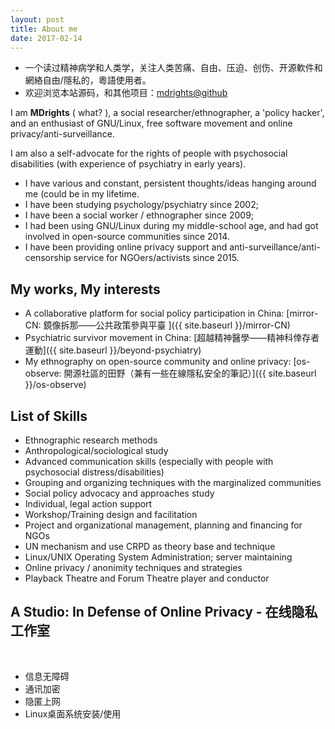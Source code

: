 ```yaml
---
layout: post
title: About me
date: 2017-02-14
---
```


- 一个读过精神病学和人类学，关注人类苦痛、自由、压迫、创伤、开源軟件和網絡自由/隱私的，粵語使用者。
- 欢迎浏览本站源码，和其他项目：[mdrights@github](https://github.com/mdrights)


I am **MDrights** ( what? ), a social researcher/ethnographer, a 'policy hacker', and an enthusiast of GNU/Linux, free software movement and online privacy/anti-surveillance.   

I am also a self-advocate for the rights of people with psychosocial disabilities (with experience of psychiatry in early years).

- I have various and constant, persistent thoughts/ideas hanging around me (could be in my lifetime.
- I have been studying psychology/psychiatry since 2002; 
- I have been a social worker / ethnographer since 2009;
- I had been using GNU/Linux during my middle-school age, and had got involved in open-source communities since 2014.
- I have been providing online privacy support and anti-surveillance/anti-censorship service for NGOers/activists since 2015.

## My works, My interests
- A collaborative platform for social policy participation in China: [mirror-CN: 鏡像拆那——公共政策參與平臺 ]({{ site.baseurl }}/mirror-CN)  
- Psychiatric survivor movement in China: [超越精神醫學——精神科倖存者運動]({{ site.baseurl }}/beyond-psychiatry)
- My ethnography on open-source community and online privacy: [os-observe: 開源社區的田野（兼有一些在線隱私安全的筆記）]({{ site.baseurl }}/os-observe)


## List of Skills
- Ethnographic research methods
- Anthropological/sociological study
- Advanced communication skills (especially with people with psychosocial distress/disabilities)
- Grouping and organizing techniques with the marginalized communities
- Social policy advocacy and approaches study
- Individual, legal action support 
- Workshop/Training design and facilitation
- Project and organizational management, planning and financing for NGOs
- UN mechanism and use CRPD as theory base and technique
- Linux/UNIX Operating System Administration; server maintaining 
- Online privacy / anonimity techniques and strategies
- Playback Theatre and Forum Theatre player and conductor


## A Studio: In Defense of Online Privacy - 在线隐私工作室

<br />

- 信息无障碍
- 通讯加密  
- 隐匿上网  
- Linux桌面系统安装/使用
